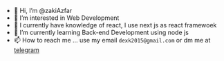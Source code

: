 - 👋 Hi, I’m @zakiAzfar
- 👀 I’m interested in Web Development
- 💪 I currently have knowledge of react, I use next js as react framewoek
- 🌱 I’m currently learning Back-end Development using node js
- 📫 How to reach me ... use my email `dexk2015@gmail.com` or dm me at [telegram](https://t.me/zakiAzfar)

<!---
zakiAzfar/zakiAzfar is a ✨ special ✨ repository because its `README.md` (this file) appears on your GitHub profile.
You can click the Preview link to take a look at your changes.
--->
